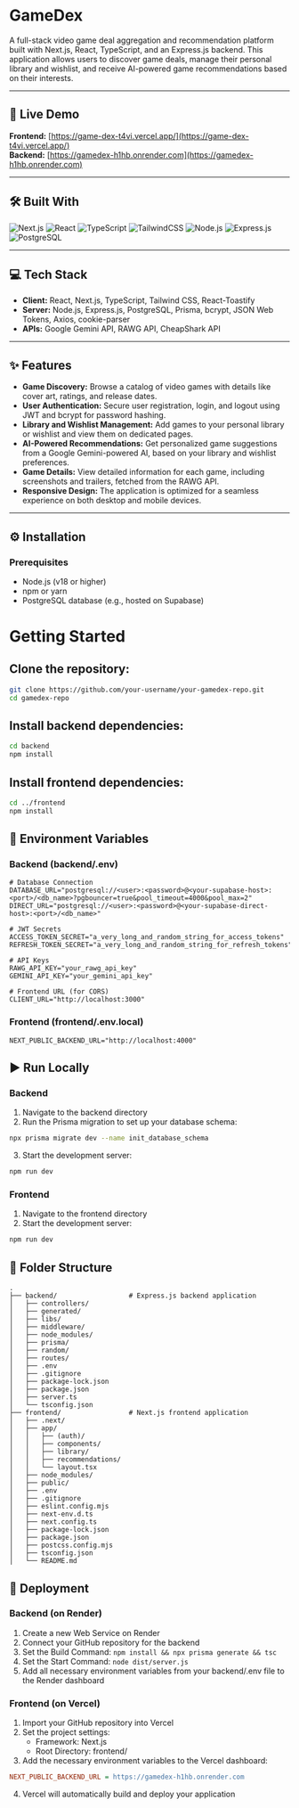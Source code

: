 # GameDex
A full-stack video game deal aggregation and recommendation platform built with Next.js, React, TypeScript, and an Express.js backend. This application allows users to discover game deals, manage their personal library and wishlist, and receive AI-powered game recommendations based on their interests.

---

## 🚀 Live Demo
**Frontend:** [https://game-dex-t4vi.vercel.app/](https://game-dex-t4vi.vercel.app/)  
**Backend:** [https://gamedex-h1hb.onrender.com](https://gamedex-h1hb.onrender.com)

---

## 🛠️ Built With  
![Next.js](https://img.shields.io/badge/Next.js-000000?style=for-the-badge&logo=nextdotjs&logoColor=white)
![React](https://img.shields.io/badge/React-20232A?style=for-the-badge&logo=react&logoColor=61DAFB)
![TypeScript](https://img.shields.io/badge/TypeScript-007ACC?style=for-the-badge&logo=typescript&logoColor=white)
![TailwindCSS](https://img.shields.io/badge/Tailwind_CSS-38B2AC?style=for-the-badge&logo=tailwind-css&logoColor=white)
![Node.js](https://img.shields.io/badge/Node.js-339933?style=for-the-badge&logo=node-dot-js&logoColor=white)
![Express.js](https://img.shields.io/badge/Express.js-404D59?style=for-the-badge)
![PostgreSQL](https://img.shields.io/badge/PostgreSQL-336791?style=for-the-badge&logo=postgresql&logoColor=white)

---

## 💻 Tech Stack  
- **Client:** React, Next.js, TypeScript, Tailwind CSS, React-Toastify  
- **Server:** Node.js, Express.js, PostgreSQL, Prisma, bcrypt, JSON Web Tokens, Axios, cookie-parser  
- **APIs:** Google Gemini API, RAWG API, CheapShark API  

---

## ✨ Features
- **Game Discovery:** Browse a catalog of video games with details like cover art, ratings, and release dates.  
- **User Authentication:** Secure user registration, login, and logout using JWT and bcrypt for password hashing.  
- **Library and Wishlist Management:** Add games to your personal library or wishlist and view them on dedicated pages.  
- **AI-Powered Recommendations:** Get personalized game suggestions from a Google Gemini-powered AI, based on your library and wishlist preferences.  
- **Game Details:** View detailed information for each game, including screenshots and trailers, fetched from the RAWG API.  
- **Responsive Design:** The application is optimized for a seamless experience on both desktop and mobile devices.  

---

## ⚙️ Installation  

### Prerequisites
- Node.js (v18 or higher)  
- npm or yarn  
- PostgreSQL database (e.g., hosted on Supabase)  

# Getting Started

## Clone the repository:
```bash
git clone https://github.com/your-username/your-gamedex-repo.git
cd gamedex-repo
```

## Install backend dependencies:
```bash
cd backend
npm install
```

## Install frontend dependencies:
```bash
cd ../frontend
npm install
```

## 🔐 Environment Variables

### Backend (backend/.env)
```env
# Database Connection
DATABASE_URL="postgresql://<user>:<password>@<your-supabase-host>:<port>/<db_name>?pgbouncer=true&pool_timeout=4000&pool_max=2"
DIRECT_URL="postgresql://<user>:<password>@<your-supabase-direct-host>:<port>/<db_name>"

# JWT Secrets
ACCESS_TOKEN_SECRET="a_very_long_and_random_string_for_access_tokens"
REFRESH_TOKEN_SECRET="a_very_long_and_random_string_for_refresh_tokens"

# API Keys
RAWG_API_KEY="your_rawg_api_key"
GEMINI_API_KEY="your_gemini_api_key"

# Frontend URL (for CORS)
CLIENT_URL="http://localhost:3000"
```

### Frontend (frontend/.env.local)
```env
NEXT_PUBLIC_BACKEND_URL="http://localhost:4000"
```

## ▶️ Run Locally

### Backend
1. Navigate to the backend directory
2. Run the Prisma migration to set up your database schema:
```bash
npx prisma migrate dev --name init_database_schema
```
3. Start the development server:
```bash
npm run dev
```

### Frontend
1. Navigate to the frontend directory
2. Start the development server:
```bash
npm run dev
```

## 📁 Folder Structure
```
.
├── backend/                  # Express.js backend application
│   ├── controllers/
│   ├── generated/
│   ├── libs/
│   ├── middleware/
│   ├── node_modules/
│   ├── prisma/
│   ├── random/
│   ├── routes/
│   ├── .env
│   ├── .gitignore
│   ├── package-lock.json
│   ├── package.json
│   ├── server.ts
│   └── tsconfig.json
├── frontend/                 # Next.js frontend application
│   ├── .next/
│   ├── app/
│   │   ├── (auth)/
│   │   ├── components/
│   │   ├── library/
│   │   ├── recommendations/
│   │   └── layout.tsx
│   ├── node_modules/
│   ├── public/
│   ├── .env
│   ├── .gitignore
│   ├── eslint.config.mjs
│   ├── next-env.d.ts
│   ├── next.config.ts
│   ├── package-lock.json
│   ├── package.json
│   ├── postcss.config.mjs
│   ├── tsconfig.json
│   └── README.md
```

## 🚀 Deployment

### Backend (on Render)
1. Create a new Web Service on Render
2. Connect your GitHub repository for the backend
3. Set the Build Command: `npm install && npx prisma generate && tsc`
4. Set the Start Command: `node dist/server.js`
5. Add all necessary environment variables from your backend/.env file to the Render dashboard

### Frontend (on Vercel)
1. Import your GitHub repository into Vercel
2. Set the project settings:
   - Framework: Next.js
   - Root Directory: frontend/
3. Add the necessary environment variables to the Vercel dashboard:
```ini
NEXT_PUBLIC_BACKEND_URL = https://gamedex-h1hb.onrender.com
```
4. Vercel will automatically build and deploy your application